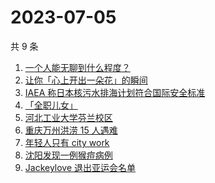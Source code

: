 # 2023-07-05

共 9 条

<!-- BEGIN ZHIHUSEARCH -->
<!-- 最后更新时间 Wed Jul 05 2023 16:17:46 GMT+0800 (China Standard Time) -->
1. [一个人能无聊到什么程度？](https://www.zhihu.com/search?q=一个人能无聊到什么程度？)
1. [让你「心上开出一朵花」的瞬间](https://www.zhihu.com/search?q=让你「心上开出一朵花」的瞬间)
1. [	IAEA 称日本核污水排海计划符合国际安全标准](https://www.zhihu.com/search?q=%20IAEA%20称日本核污水排海计划符合国际安全标准)
1. [「全职儿女」](https://www.zhihu.com/search?q=「全职儿女」)
1. [河北工业大学芬兰校区](https://www.zhihu.com/search?q=河北工业大学芬兰校区)
1. [重庆万州洪涝 15 人遇难](https://www.zhihu.com/search?q=重庆万州洪涝%2015%20人遇难)
1. [年轻人只有 city work](https://www.zhihu.com/search?q=年轻人只有%20city%20work)
1. [沈阳发现一例猴痘病例](https://www.zhihu.com/search?q=沈阳发现一例猴痘病例)
1. [Jackeylove 退出亚运会名单](https://www.zhihu.com/search?q=Jackeylove%20退出亚运会名单)
<!-- END ZHIHUSEARCH -->
